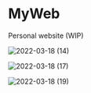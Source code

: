 # MyWeb
Personal website (WIP)

![2022-03-18 (14)](https://user-images.githubusercontent.com/61494838/159060851-fb7db424-6b30-45dc-b879-2b7004f54c54.png)

![2022-03-18 (17)](https://user-images.githubusercontent.com/61494838/159060867-ae6b9701-1a5a-4645-a47e-c2b20717e338.png)

![2022-03-18 (19)](https://user-images.githubusercontent.com/61494838/159060877-bc22fd19-2f82-49f0-8a3a-117ee53c99dd.png)
